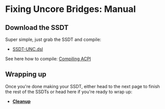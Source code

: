 # Fixing Uncore Bridges: Manual

## Download the SSDT

Super simple, just grab the SSDT and compile:

* [SSDT-UNC.dsl](https://github.com/acidanthera/OpenCorePkg/tree/master/Docs/AcpiSamples/Source/SSDT-UNC.dsl)

See here how to compile: [Compiling ACPI](/Manual/compile.md)

## Wrapping up

Once you're done making your SSDT, either head to the next page to finish the rest of the SSDTs or head here if you're ready to wrap up:

* [**Cleanup**](/cleanup.md)
